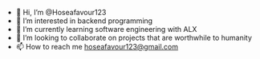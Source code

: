 - 👋 Hi, I’m @Hoseafavour123
- 👀 I’m interested in backend programming
- 🌱 I’m currently learning software engineering with ALX
- 💞️ I’m looking to collaborate on projects that are worthwhile to humanity
- 📫 How to reach me hoseafavour123@gmail.com

<!---
Hoseafavour123/Hoseafavour123 is a ✨ special ✨ repository because its `README.md` (this file) appears on your GitHub profile.
You can click the Preview link to take a look at your changes.
--->
